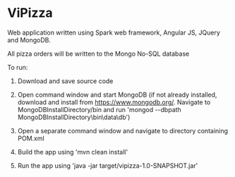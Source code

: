 # ViPizza

Web application written using Spark web framework, Angular JS, JQuery and MongoDB.

All pizza orders will be written to the Mongo No-SQL database

To run:

1.  Download and save source code

2.  Open command window and start MongoDB (if not already installed, download and install from https://www.mongodb.org/. Navigate to MongoDBInstallDirectory/bin and run 'mongod --dbpath MongoDBInstallDirectory\bin\data\db')

3.  Open a separate command window and navigate to directory containing POM.xml
  
4.  Build the app using 'mvn clean install'
  
5.  Run the app using 'java -jar target/vipizza-1.0-SNAPSHOT.jar'
